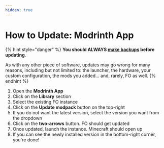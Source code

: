 ```yaml
---
hidden: true
---
```


# How to Update: Modrinth App

{% hint style="danger" %}
**You should ALWAYS [make backups](../backup/modrinth-app.md) before updating**.

As with any other piece of software, updates may go wrong for many reasons, including but not limited to: the launcher, the hardware, your custom configuration, the mods you added... and, rarely, FO as well.
{% endhint %}

1. Open the **Modrinth App**
2. Click on the **Library** section
3. Select the existing FO instance
4. Click on the **Update modpack** button on the top-right
5. If you do not want the latest version, select the version you want from the dropdown
6. Click on the **two-arrows** button. FO should get updated
7. Once updated, launch the instance. Minecraft should open up
8. If you can see the newly installed version in the bottom-right corner, you're done!

<!-- TODO: clear cache? -->
